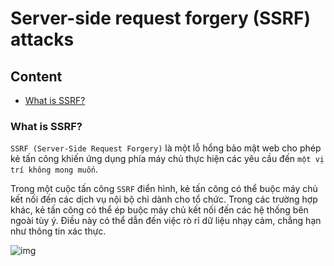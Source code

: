 # Server-side request forgery (SSRF) attacks 

## Content

- [What is SSRF?]()

### What is SSRF?

`SSRF (Server-Side Request Forgery)` là một lỗ hổng bảo mật web cho phép kẻ tấn công khiến ứng dụng phía máy chủ thực hiện các yêu cầu đến `một vị trí không mong muốn`.

Trong một cuộc tấn công `SSRF` điển hình, kẻ tấn công có thể buộc máy chủ kết nối đến các dịch vụ nội bộ chỉ dành cho tổ chức. Trong các trường hợp khác, kẻ tấn công có thể ép buộc máy chủ kết nối đến các hệ thống bên ngoài tùy ý. Điều này có thể dẫn đến việc rò rỉ dữ liệu nhạy cảm, chẳng hạn như thông tin xác thực.

![img](0)

